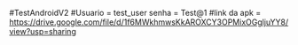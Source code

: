 #TestAndroidV2
#Usuario = test_user senha = Test@1
#link da apk = https://drive.google.com/file/d/1f6MWkhmwsKkAROXCY3OPMixOGgljuYY8/view?usp=sharing
